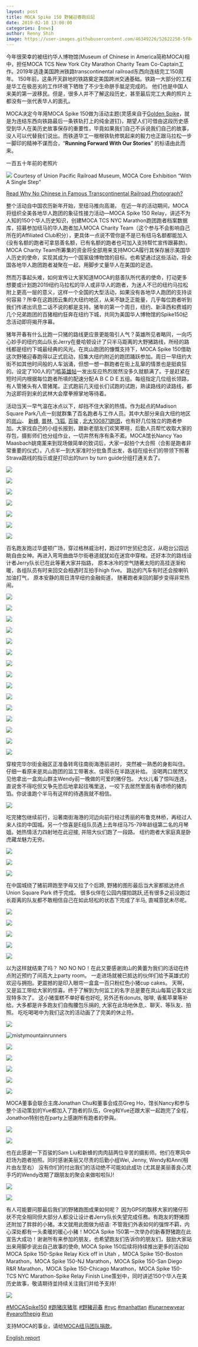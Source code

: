 ```yaml
---
layout: post
title: MOCA Spike 150 野豬迎春跑后記
date: 2019-02-10 13:00:00
categories: [news]
author: Renny Shih
image: https://user-images.githubusercontent.com/46349226/52622258-5f844280-2e77-11e9-9500-0a59f13280d5.jpeg
---
```

今年很荣幸的被纽约华人博物馆(Museum of Chinese in America简称MOCA)相中，担任MOCA TCS New York City Marathon Charity Team Co-Captain工作。2019年适逢美国跨洲铁路transcontinental railroad东西向连结完工150周年。 150年前，这条开天辟地的铁路奠定美国跨洲交通基础。铁路一大部分的工程是华工在极恶劣的工作环境下牺牲了不少生命胼手胝足完成的。 他们也是中国人来美的第一波移民。但是，很多人并不了解这段历史，甚至最后完工大典的照片上都没有一张代表华人的面孔。 
<!--more-->
MOCA决定今年用MOCA Spike 150做为活动主题(灵感来自于[Golden Spike](https://en.wikipedia.org/wiki/Golden_spike)，就是为连结东西向铁路最后一条铁轨打上的纯金道钉)，期望人们可借由这段历史感受到华人在美历史故事保存的重要性，毕竟如果我们自己不诉说我们自己的故事，没人可以代替我们说出。而铁道华工一根根铁轨修筑起来的毅力也正跟马拉松一步一脚印的精神不谋而合，“**Running Forward With Our Stories**” 的标语由此而来。

一百五十年前的老照片

![](https://user-images.githubusercontent.com/46349226/52624062-dae7f300-2e7b-11e9-8b5e-5deb6d178d07.jpg)
Courtesy of Union Pacific Railroad Museum, MOCA Core Exhibition “With A Single Step”

[Read Why No Chinese in Famous Transcontinental Railroad Photograph?](https://longislandwins.com/news/national/why-no-chinese-in-famous-transcontinental-railroad-photograph/)

整个活动自中国农历新年开始，至纽马推向高潮， 在近一年的活动期间，MOCA将组织全美各地华人跑团的象征性接力活动—MOCA Spike 150 Relay，讲述不为人知的150个华人历史知识，创建MOCA TCS NYC Marathon跑团跑者档案数据库，招募参加纽马的华人跑者加入MOCA Charity Team（这个参与不会影响自己所在的Affiliated Club积分），更具体一点说不管你是不是已有纽马名额都能加入 (没有名额的跑者可拿慈善名额，已有名额的跑者也可加入支持帮忙宣传跟募款)。MOCA Charity Team所筹集的资金将全部用来支持MOCA履行其保存展示美国华人历史的使命，实现其成为一个国家级博物馆的目标。也希望通过这些活动，将全国各地华人跑团跑者凝聚在一起，用脚步丈量华人在美国的足迹。

然而万事起头难，如何宣传让大家知道MOCA的慈善队所代表的使命，打动更多想要或计划跑2019纽约马拉松的华人或非华人的跑者，为迷人不已的纽约马拉松附上更高一层的意义，这样一个全国的大型活动，如果没有各地华人跑团的支持谈何容易？所幸在这跑团云集的大纽约地区，从来不缺乏正能量，几乎每位跑者听到我们传递出讯息二话不说的都是支持。猪年的第一个周日，纽约、新泽西和费城的几个兄弟跑团的百猪相约狂奔在纽约下城，共同为美国华人博物馆的Spike150纪念活动即将揭开序幕。

猪年开春有什么比跑一只猪的路线更应景更能吸引人气？英雄所见者略同，一向巧心妙手的纽约岚山队长Jerry在曼哈顿设计了只半马距离的大野猪路线，所经的路线都是纽约下城最经典的风光。在岚山跑团的慷慨支持下，MOCA Spike 150借助这次野猪迎春跑得以正式启动，招集大纽约附近的跑团踊跃参加。周日一早纽约大街不如其他时间般的人车汹涌，但想一想一群跑者在街上乱窜的情景也是挺疯狂的。设定了100人的门槛[英雄帖](/events/2019/02/10/kick-off-run.html)一发出反应热烈居然没多久就额满了。于是赶紧在短时间内根据每位跑者所填的配速分配ＡＢＣＤＥ五组。每组指定几位组长领路，有人管猪头有人管猪尾。正式跑前几天组长们试跑的试跑，熟读路线的读路线，都为这即将到来的武林大会摩拳擦掌地等待着。

活动当天一早气温在冰点以下，却挡不住大家的热情。作为起点的Madison Square Park八点一刻就群集了百名跑者与工作人员。其中大部分来自大纽约地区的[岚山](https://sites.google.com/site/mistymountainrunners/)、 [新蜂](https://www.strava.com/clubs/204946), [普林](https://www.strava.com/clubs/452045), [飞狐](https://flyingfoxcsc.org/), [百骏](https://www.bergenrunners.org/) , [北大100871跑团](https://mp.weixin.qq.com/s/dyZsdC0tgla_hA12RRG3lw)，也有好几位独立的跑者参加。大家找自己的小组长报到，跟新老朋友们欢笑寒暄，后勤人员帮忙收取大家的存包，摄影师们也分组作业，一切井然有序有条不紊。MOCA馆长Nancy Yao Maasbach姚南薰来到现场做简单的致词后，大家一起拍个大合照（合影是跑者非常重要的仪式）。八点半一到大家准时分批鱼贯出发，各组在组长们的带领下照著Strava路线的指示或是打印出的turn by turn guide分组打通关去了。

![](https://user-images.githubusercontent.com/46349226/52622258-5f844280-2e77-11e9-9500-0a59f13280d5.jpeg)

![](https://user-images.githubusercontent.com/46349226/52604690-e286a800-2e39-11e9-97eb-206d59bd1655.jpg)

![](https://user-images.githubusercontent.com/46349226/52625399-e983d980-2e7e-11e9-92f0-6c3ca3c1181a.jpg)

![](https://user-images.githubusercontent.com/46349226/52684986-133c0f80-2f16-11e9-90c2-53e00c8242b8.JPG)

![](https://user-images.githubusercontent.com/46349226/52604458-f251bc80-2e38-11e9-94be-899e08990788.jpg)

![](https://user-images.githubusercontent.com/46349226/52604714-09dd7500-2e3a-11e9-815f-2b137b88786a.jpg)

![](https://user-images.githubusercontent.com/46349226/52626154-94e15e00-2e80-11e9-9048-c8a9abbf818c.JPG)

百名跑友跑过华盛顿广场，穿过格林威治村，跑过911世贸纪念区，从砲台公园远眺自由女神。再进入弯弯曲曲华尔街巷道就犹如在迷宫中穿梭。还好本次的路线设计者Jerry队长已在此等著大家并指路， 原本冰冷的空气随著太阳的高挂逐渐和暖，各组队员有时来回交会相遇时互拍手high five。 路边的汽车有时还会按喇叭加油打气， 原本安静的周日清早纽约金融街道， 随著跑者来回的脚步变得非常热闹。

![](https://user-images.githubusercontent.com/46349226/52639910-5b6e1a00-2ea3-11e9-8a95-7e7ee12ca270.jpg)

![](https://mocaspike150home.files.wordpress.com/2019/02/20190210_moca_spike150_e78caae8b791-00089.jpg)

![](https://user-images.githubusercontent.com/46349226/52623487-682a4800-2e7a-11e9-9284-e1860a508b18.jpg)

![](https://user-images.githubusercontent.com/46349226/52608937-7ad85900-2e49-11e9-824e-ec4b77df25ad.JPG)

![](https://user-images.githubusercontent.com/46349226/52605082-507f9f00-2e3b-11e9-8d27-261a8019b2e6.jpg)

![](https://user-images.githubusercontent.com/46349226/52605195-b79d5380-2e3b-11e9-83d5-58d7ed3deb16.JPG)

![](https://user-images.githubusercontent.com/46349226/52605466-ff70aa80-2e3c-11e9-9310-1335d2db6071.jpg)

![](https://user-images.githubusercontent.com/46349226/52603639-b832eb80-2e35-11e9-9768-f4f69fb1ad37.jpg)

![](https://user-images.githubusercontent.com/46349226/52603743-1e1f7300-2e36-11e9-81c7-bfb2c5d13b27.jpg)

![](https://user-images.githubusercontent.com/46349226/52603795-558e1f80-2e36-11e9-81b7-3d9c2080f3ea.JPG)

![](https://user-images.githubusercontent.com/46349226/52603839-8bcb9f00-2e36-11e9-9e11-e2b5fbadc36c.jpg)

![](https://user-images.githubusercontent.com/46349226/52611123-f5a57200-2e51-11e9-9006-838cc99c46eb.jpg)

![](https://user-images.githubusercontent.com/46349226/52684803-7bd6bc80-2f15-11e9-843f-868c16d04af6.jpg)

![](https://user-images.githubusercontent.com/46349226/52605633-a48b8300-2e3d-11e9-88a9-ea6f85d5fdad.jpg)

![](https://user-images.githubusercontent.com/46349226/52603886-cdf4e080-2e36-11e9-969c-f3deb01c6371.jpg)

穿梭完华尔街金融区正准备转弯往南街海港前进时， 突然被一熟悉的身影叫住。 仔细一看原来是岚山跑团的监工带著水、佳得乐在半路送补给。 没喝两口居然又见他拿出一盒岚山群主Wendy前一晚做的可爱的猪仔包。 大伙儿看了惊叫连连， 直说舍不得吃但又争先恐后地拿起往嘴里送，一咬下去居然里面有香喷喷的猪肉馅。你说谁跑个半马有这样的待遇我就不相信。


![](https://user-images.githubusercontent.com/46349226/52607075-f682d780-2e42-11e9-9183-6f29cc460774.JPG)


吃完猪包继续前行，沿著南街海港的河边向前行经过秀丽的布鲁克林桥，再经过人来人往的中国城。另一个惊喜是E组队员遇上去年纽马75-79年龄组第二名的月琴姐。她热情活力四射地在此迎接, 并陪大伙们跑了一段路。 纽约跑者大家庭真是卧虎藏龙魅力无穷。

![](https://user-images.githubusercontent.com/46349226/52639841-311c5c80-2ea3-11e9-87c6-350bb514190b.jpeg)

![](https://user-images.githubusercontent.com/46349226/52608002-81190600-2e46-11e9-9777-68b9dbddd2ed.JPG)

![](https://user-images.githubusercontent.com/46349226/52603934-f4b31700-2e36-11e9-912d-48d0dacc1a9b.JPG)

在中国城绕了猪前蹄跑至字母又拉了个后蹄, 野猪的图形最后当大家都抵达终点Union Square Park 终于完成。 很多伙伴在公园内摆拍跳跃,还有很多之前没跑过长距离的队友都不敢相信自己在如此轻松的状态下完成了半马, 直喊意犹未尽呢。

![](https://user-images.githubusercontent.com/46349226/52609702-271b3f00-2e4c-11e9-900b-236450302e5f.jpg)

![](https://user-images.githubusercontent.com/46349226/52609121-313c3e00-2e4a-11e9-82c5-30687fa73f1a.jpg)

![](https://user-images.githubusercontent.com/46349226/52609772-73667f00-2e4c-11e9-8a6a-4d9b77156bdc.JPG)

![](https://user-images.githubusercontent.com/46349226/52609170-56c94780-2e4a-11e9-97e4-5ae6e8dd24f5.JPG)

![](https://user-images.githubusercontent.com/46349226/52609552-b07e4180-2e4b-11e9-9e91-1ce759199db6.JPG)

以为这样就结束了吗？ NO NO NO！在此又要感谢岚山的黄蕾为我们的活动在终点附近预约了间高大上party room。 一走进场就被已抵达的伙伴们给予英雄式的欢迎与拥抱。更震撼的是印入眼帘一盒盒一百只粉红色小猪cup cakes。 天啊，又是监工带给大家的惊喜。终于了解到为何监工的名字总是要在岚山每篇记事文出现特多次了。 这小猪蛋糕不单好看也好吃, 另外还有donuts, 咖啡, 香蕉苹果等补给。大多都是许多跑友们自掏腰包乐捐的, 大家在此场地休息,、聊天、等队友、拍照。 吃吃喝喝中为我们这次的活动画了了完美的休止符。

![](https://user-images.githubusercontent.com/46349226/52626690-bd1d8c80-2e81-11e9-91f9-458335b62e00.jpg)

![mistymountainrunners](https://user-images.githubusercontent.com/46349226/52760119-5b256a00-2fdc-11e9-94fd-20e3166d155b.jpg)

![](https://user-images.githubusercontent.com/46349226/52610856-dd812300-2e50-11e9-800a-eea89b2c5bf6.jpg)

![](https://user-images.githubusercontent.com/46349226/52610566-b8d87b80-2e4f-11e9-97fa-065eea9570b5.jpg)

![](https://user-images.githubusercontent.com/46349226/52610530-8595ec80-2e4f-11e9-9605-fd9391b26f60.JPG)

![](https://user-images.githubusercontent.com/46349226/52609859-bb85a180-2e4c-11e9-9dd9-013e8c0f2732.jpg)

![](https://user-images.githubusercontent.com/46349226/52611090-d73f7680-2e51-11e9-88bc-74e1e71739ea.jpg)

MOCA董事会联合主席Jonathan Chu和董事会成员Greg Ho，馆长Nancy和参与整个活动策划的Yue都加入了跑者的队伍，Greg和Yue还跟大家一起跑完了全程，Jonathon特别也在party上感謝所有跑者的參與。

![](https://user-images.githubusercontent.com/46349226/52757899-552b8b00-2fd4-11e9-8f28-9b7f53f7efb9.jpg)

![](https://user-images.githubusercontent.com/46349226/52611021-86c81900-2e51-11e9-81ca-06c37e01f6db.JPG)

也在此感谢一下百骏的Sam Liu和新蜂的肉肉喆两位辛苦的摄影师。他们在寒风中赶场为跑者拍照。同时感谢美丽又尽责的后勤小组Wei, Jenny, Wendy和Ann(相片由左至右） 没有你们的付出我们的活动绝不可能如此成功 (尤其是美丽善良心灵手巧的Wendy改期了跟朋友的聚会来做啦啦队)!

![](https://user-images.githubusercontent.com/46349226/52639174-b272ef80-2ea1-11e9-8b17-a84793d4ff6e.jpg)

![](https://user-images.githubusercontent.com/46349226/52611486-bed05b80-2e53-11e9-9f65-8f93307a01c8.JPG)

有人可能要问那最后我们的野猪跑图成果如何呢？ 因为GPS的飘移大家的猪仔形状不完全相同但大部分人都没让设计者Jerry队长失望完成任務。有跑友的野猪图还附加了胖胖的小猪。本文就用此图做为结语: 不管我们外表如何的强悍不羁，内心深处都有一头柔暖的暖心小豬！MOCA Spike 150第一次举办的新春野猪跑在此宣告大成功！谢谢所有来参加的朋友，也希望跑友们告诉你的朋友们，鼓励大家站出来用脚步说出自己故事的使命, MOCA Spike 150后续将持续推出更多的活动如MOCA Spike 150-Spike Relay Kick off in Utah ，MOCA Spike 150-Boston Marathon，MOCA Spike 150-NJ Marathon，MOCA Spike 150-San Diego R&R Marathon，MOCA Spike 150-Chicago Marathon，MOCA Spike 150-TCS NYC Marathon-Spike Relay Finish Line策划中，同时讲述150个华人在美历史故事，敬请期待並持续关注我们并给予支持!

![](https://user-images.githubusercontent.com/46349226/52611293-dbb85f00-2e52-11e9-9e4f-e3943fe8399d.JPG)


[#MOCASpike150](https://www.instagram.com/explore/tags/mocaspike150/)
[#跑猪庆猪年](https://www.instagram.com/explore/tags/%E8%B7%91%E7%8C%AA%E5%BA%86%E7%8C%AA%E5%B9%B4/)
[#野豬迎春](https://www.instagram.com/explore/tags/%E9%87%8E%E8%B1%AC%E8%BF%8E%E6%98%A5/)
[#nyc](https://www.instagram.com/explore/tags/nyc/)
[#manhattan](https://www.instagram.com/explore/tags/manhattan/)
[#lunarnewyear](https://www.instagram.com/explore/tags/lunarnewyear/)
[#yearofthepig](https://www.instagram.com/explore/tags/yearofthepig/)
[#run](https://www.instagram.com/explore/tags/run/)

支持MOCA的事业，请给[MOCA纽马团队捐款](https://www.crowdrise.com/o/en/campaign/moca-spike-150)。


[English report](/events/2019/02/10/MOCA-Spike150-Year-of-the-pig-run-report)
